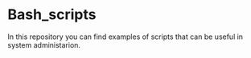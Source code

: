 # Bash_scripts

In this repository you can find examples of scripts that can be useful in system administarion.


